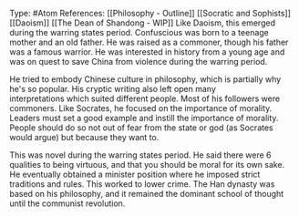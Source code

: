 Type: #Atom 
References: [[Philosophy - Outline]]
[[Socratic and Sophists]]
[[Daoism]]
[[The Dean of Shandong - WIP]]
Like Daoism, this emerged during the warring states period. Confuscious was born to a teenage mother and an old father. He was raised as a commoner, though his father was a famous warrior. He was interested in history from a young age and was on quest to save China from violence during the warring period.  

He tried to embody Chinese culture in philosophy, which is partially why he's so popular. His cryptic writing also left open many interpretations which suited different people. Most of his followers were commoners. Like Socrates, he focused on the importance of morality. Leaders must set a good example and instill the importance of morality. People should do so not out of fear from the state or god (as Socrates would argue) but because they want to. 

This was novel during the warring states period. He said there were 6 qualities to being virtuous, and that you should be moral for its own sake. He eventually obtained a minister position where he imposed strict traditions and rules. This worked to lower crime. The Han dynasty was based on his philosophy, and it remained the dominant school of thought until the communist revolution. 
